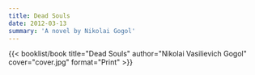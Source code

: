 ```yaml
---
title: Dead Souls
date: 2012-03-13
summary: 'A novel by Nikolai Gogol'
---
```


{{< booklist/book
title="Dead Souls"
author="Nikolai Vasilievich Gogol"
cover="cover.jpg"
format="Print" >}}
